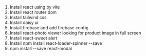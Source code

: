 1. Install react using by vite
2. Install react router dom
3. Install tailwind css
4. Install daisy ui
5. Install firebase and add firebase config
6. Install react-photo viewer looking for product image in full screen
7. Install react-sweet alert
8. Install npm install react-loader-spinner --save
9. npm install --save react-modal